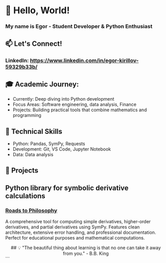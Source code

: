 # 👋 Hello, World!

### My name is Egor - Student Developer & Python Enthusiast

## 📫 Let's Connect!
### LinkedIn: https://www.linkedin.com/in/egor-kirillov-59329b33b/

## 🎓 Academic Journey:
- Currently: Deep diving into Python development
- Focus Areas: Software engineering, data analysis, Finance
- Projects: Building practical tools that combine mathematics and programming

## 🔧 Technical Skills
- Python: Pandas, SymPy, Requests
- Development: Git, VS Code, Jupyter Notebook
- Data: Data analysis

## 🚀 Projects

## Python library for symbolic derivative calculations
### [Roads to Philosophy](https://github.com/ВАШ_USERNAME/roads-to-philosophy)
A comprehensive tool for computing simple derivatives, higher-order derivatives, and partial derivatives using SymPy. Features clean architecture, extensive error handling, and professional documentation. Perfect for educational purposes and mathematical computations.

<div align="center">
## 💡 "The beautiful thing about learning is that no one can take it away from you." - B.B. King

</div> ```

